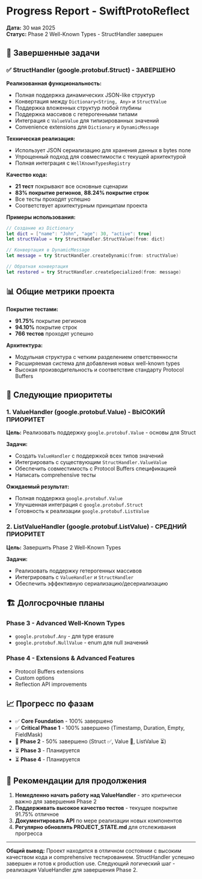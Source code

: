 # Progress Report - SwiftProtoReflect

**Дата:** 30 мая 2025  
**Статус:** Phase 2 Well-Known Types - StructHandler завершен

## 🎉 Завершенные задачи

### ✅ StructHandler (google.protobuf.Struct) - ЗАВЕРШЕНО

**Реализованная функциональность:**
- Полная поддержка динамических JSON-like структур
- Конвертация между `Dictionary<String, Any>` и `StructValue`
- Поддержка вложенных структур любой глубины
- Поддержка массивов с гетерогенными типами
- Интеграция с `ValueValue` для типизированных значений
- Convenience extensions для `Dictionary` и `DynamicMessage`

**Техническая реализация:**
- Использует JSON сериализацию для хранения данных в bytes поле
- Упрощенный подход для совместимости с текущей архитектурой
- Полная интеграция с `WellKnownTypesRegistry`

**Качество кода:**
- **21 тест** покрывают все основные сценарии
- **83% покрытие регионов**, **88.24% покрытие строк**
- Все тесты проходят успешно
- Соответствует архитектурным принципам проекта

**Примеры использования:**
```swift
// Создание из Dictionary
let dict = ["name": "John", "age": 30, "active": true]
let structValue = try StructHandler.StructValue(from: dict)

// Конвертация в DynamicMessage
let message = try StructHandler.createDynamic(from: structValue)

// Обратная конвертация
let restored = try StructHandler.createSpecialized(from: message)
```

## 📊 Общие метрики проекта

**Покрытие тестами:**
- **91.75%** покрытие регионов
- **94.10%** покрытие строк
- **766 тестов** проходят успешно

**Архитектура:**
- Модульная структура с четким разделением ответственности
- Расширяемая система для добавления новых well-known types
- Высокая производительность и соответствие стандарту Protocol Buffers

## 🎯 Следующие приоритеты

### 1. ValueHandler (google.protobuf.Value) - ВЫСОКИЙ ПРИОРИТЕТ

**Цель:** Реализовать поддержку `google.protobuf.Value` - основы для Struct

**Задачи:**
- Создать `ValueHandler` с поддержкой всех типов значений
- Интегрировать с существующим `StructHandler.ValueValue`
- Обеспечить совместимость с Protocol Buffers спецификацией
- Написать comprehensive тесты

**Ожидаемый результат:**
- Полная поддержка `google.protobuf.Value`
- Улучшенная интеграция с `google.protobuf.Struct`
- Готовность к реализации `google.protobuf.ListValue`

### 2. ListValueHandler (google.protobuf.ListValue) - СРЕДНИЙ ПРИОРИТЕТ

**Цель:** Завершить Phase 2 Well-Known Types

**Задачи:**
- Реализовать поддержку гетерогенных массивов
- Интегрировать с `ValueHandler` и `StructHandler`
- Обеспечить эффективную сериализацию/десериализацию

## 🏗️ Долгосрочные планы

### Phase 3 - Advanced Well-Known Types
- `google.protobuf.Any` - для type erasure
- `google.protobuf.NullValue` - enum для null значений

### Phase 4 - Extensions & Advanced Features
- Protocol Buffers extensions
- Custom options
- Reflection API improvements

## 📈 Прогресс по фазам

- ✅ **Core Foundation** - 100% завершено
- ✅ **Critical Phase 1** - 100% завершено (Timestamp, Duration, Empty, FieldMask)
- 🚧 **Phase 2** - 50% завершено (Struct ✅, Value 🔄, ListValue ⏳)
- ⏳ **Phase 3** - Планируется
- ⏳ **Phase 4** - Планируется

## 🎯 Рекомендации для продолжения

1. **Немедленно начать работу над ValueHandler** - это критически важно для завершения Phase 2
2. **Поддерживать высокое качество тестов** - текущее покрытие 91.75% отличное
3. **Документировать API** по мере реализации новых компонентов
4. **Регулярно обновлять PROJECT_STATE.md** для отслеживания прогресса

---

**Общий вывод:** Проект находится в отличном состоянии с высоким качеством кода и comprehensive тестированием. StructHandler успешно завершен и готов к production use. Следующий логический шаг - реализация ValueHandler для завершения Phase 2.
